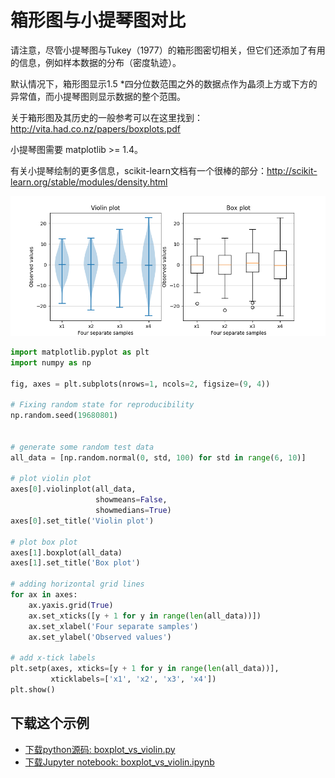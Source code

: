 # 箱形图与小提琴图对比

请注意，尽管小提琴图与Tukey（1977）的箱形图密切相关，但它们还添加了有用的信息，例如样本数据的分布（密度轨迹）。

默认情况下，箱形图显示1.5 *四分位数范围之外的数据点作为晶须上方或下方的异常值，而小提琴图则显示数据的整个范围。

关于箱形图及其历史的一般参考可以在这里找到：http://vita.had.co.nz/papers/boxplots.pdf

小提琴图需要 matplotlib >= 1.4。

有关小提琴绘制的更多信息，scikit-learn文档有一个很棒的部分：http://scikit-learn.org/stable/modules/density.html

![箱形图与小提琴图对比示例](/static/images/gallery/sphx_glr_boxplot_vs_violin_001.png)

```python
import matplotlib.pyplot as plt
import numpy as np

fig, axes = plt.subplots(nrows=1, ncols=2, figsize=(9, 4))

# Fixing random state for reproducibility
np.random.seed(19680801)


# generate some random test data
all_data = [np.random.normal(0, std, 100) for std in range(6, 10)]

# plot violin plot
axes[0].violinplot(all_data,
                   showmeans=False,
                   showmedians=True)
axes[0].set_title('Violin plot')

# plot box plot
axes[1].boxplot(all_data)
axes[1].set_title('Box plot')

# adding horizontal grid lines
for ax in axes:
    ax.yaxis.grid(True)
    ax.set_xticks([y + 1 for y in range(len(all_data))])
    ax.set_xlabel('Four separate samples')
    ax.set_ylabel('Observed values')

# add x-tick labels
plt.setp(axes, xticks=[y + 1 for y in range(len(all_data))],
         xticklabels=['x1', 'x2', 'x3', 'x4'])
plt.show()
```

## 下载这个示例
            
- [下载python源码: boxplot_vs_violin.py](https://matplotlib.org/_downloads/boxplot_vs_violin.py)
- [下载Jupyter notebook: boxplot_vs_violin.ipynb](https://matplotlib.org/_downloads/boxplot_vs_violin.ipynb)
